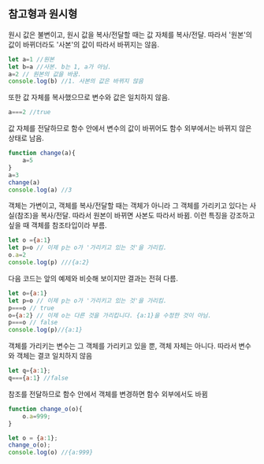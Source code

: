 ## 참고형과 원시형

원시 값은 불변이고, 원시 값을 복사/전달할 때는 값 자체를 복사/전달. 따라서 '원본'의 값이 바뀌더라도 '사본'의 값이 따라서 바뀌지는 않음.

```javascript
let a=1 //원본
let b=a //사본. b는 1, a가 아님.
a=2 // 원본의 값을 바꿈.
console.log(b) //1. 사본의 값은 바뀌지 않음
```

또한 값 자체를 복사했으므로 변수와 값은 일치하지 않음.

```javascript
a===2 //true
```

값 자체를 전달하므로 함수 안에서 변수의 값이 바뀌어도 함수 외부에서는 바뀌지 않은 상태로 남음.

```javascript
function change(a){
    a=5
}
a=3
change(a)
console.log(a) //3
```

객체는 가변이고, 객체를 복사/전달할 때는 객체가 아니라 그 객체를 가리키고 있다는 사실(참조)을 복사/전달. 따라서 원본이 바뀌면 사본도 따라서 바뀜. 이런 특징을 강조하고 싶을 때 객체를 참조타입이라 부름.

```javascript
let o ={a:1}
let p=o // 이제 p는 o가 '가리키고 있는 것'을 가리킴.
o.a=2
console.log(p) ///{a:2}
```

다음 코드는 앞의 예제와 비슷해 보이지만 결과는 전혀 다름.

```javascript
let o={a:1}
let p=o // 이제 p는 o가 '가리키고 있는 것'을 가리킴.
p===o // true
o={a:2} // 이제 o는 다른 것을 가리킵니다. {a:1}을 수정한 것이 아님.
p===o // false
console.log(p)//{a:1}
```

객체를 가리키는 변수는 그 객체를 가리키고 있을 뿐, 객체 자체는 아니다. 따라서 변수와 객체는 결코 일치하지 않음

```javascript
let q={a:1};
q==={a:1} //false
```

참조를 전달하므로 함수 안에서 객체를 변경하면 함수 외부에서도 바뀜

```javascript
function change_o(o){
    o.a=999;
}

let o = {a:1};
change_o(o);
console.log(o) //{a:999}
```